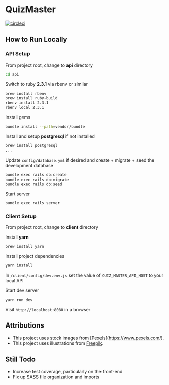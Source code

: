 # QuizMaster

[![circleci](https://circleci.com/gh/fuefw/quiz_master.svg?style=shield)](https://circleci.com/gh/fuefw/quiz_master/)

## How to Run Locally

### API Setup

From project root, change to **api** directory

```bash
cd api
```

Switch to ruby **2.3.1** via rbenv or similar

```bash
brew install rbenv
brew install ruby-build
rbenv install 2.3.1
rbenv local 2.3.1
```

Install gems

```bash
bundle install --path=vendor/bundle
```

Install and setup **postgresql** if not installed

```bash
brew install postgresql
...
```

Update `config/database.yml` if desired and create + migrate + seed the development database

```bash
bundle exec rails db:create
bundle exec rails db:migrate
bundle exec rails db:seed
```

Start server

```bash
bundle exec rails server
```

### Client Setup

From project root, change to **client** directory

Install **yarn**

```bash
brew install yarn
```

Install project dependencies

```bash
yarn install
```

In `/client/config/dev.env.js` set the value of `QUIZ_MASTER_API_HOST` to your local API

Start dev server
```bash
yarn run dev
```

Visit `http://localhost:8080` in a browser

## Attributions

* This project uses stock images from [Pexels[(https://www.pexels.com/).
* This project uses illustrations from [Freepik](http://www.freepik.com/).

## Still Todo

* Increase test coverage, particularly on the front-end
* Fix up SASS file organization and imports
